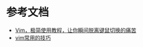 # 参考文档
* [Vim，极简使用教程，让你瞬间脱离键鼠切换的痛苦](https://www.cnblogs.com/onlyfu/p/5046910.html)
* [vim常用的技巧](http://www.jianshu.com/p/24775675cc36)